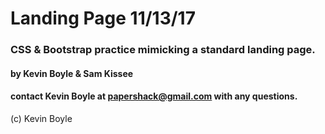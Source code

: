 # Landing Page 11/13/17


### CSS & Bootstrap practice mimicking a standard landing page.

#### by Kevin Boyle & Sam Kissee
#### contact Kevin Boyle at papershack@gmail.com with any questions.
(c) Kevin Boyle
